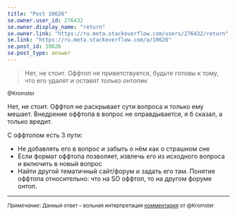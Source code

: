 ```yaml
---
title: "Post 10626"
se.owner.user_id: 276432
se.owner.display_name: "return"
se.owner.link: "https://ru.meta.stackoverflow.com/users/276432/return"
se.link: "https://ru.meta.stackoverflow.com/a/10626"
se.post_id: 10626
se.post_type: answer
---
```

<blockquote>
<p>Нет, не стоит. Оффтоп не приветствуется, будьте готовы к тому, что его удалят и оставят только онтопик</p>
</blockquote>
<sup>
@Kromster
</sup>
<p>Нет, не стоит. Оффтоп не раскрывает сути вопроса и только ему мешает. Внедрение оффтопа в вопрос не оправдывается, я б сказал, а только вредит.</p>
<p>С оффтопом есть 3 пути:</p>
<ul>
<li>Не добавлять его в вопрос и забыть о нём как о страшном сне</li>
<li>Если формат оффтопа позволяет, извлечь его из исходного вопроса и включить в новый вопрос</li>
<li>Найти другой тематичный сайт/форум и задать его там. Понятие оффтопа относительно: что на SO оффтоп, то на другом форуме онтоп.</li>
</ul>
<hr />
<sup>
<i>Примечание</i>: Данный ответ – вольная интерпретация <a href="https://ru.meta.stackoverflow.com/questions/10619/%d0%a1%d1%82%d0%be%d0%b8%d1%82-%d0%bb%d0%b8-%d0%b7%d0%b0%d0%b4%d0%b0%d0%b2%d0%b0%d1%82%d1%8c-%d0%b2-%d0%b2%d0%be%d0%bf%d1%80%d0%be%d1%81%d0%b5-%d0%be%d1%84%d1%84%d1%82%d0%be%d0%bf/10626?noredirect=1#comment44916_10619">комментария</a> от @Kromster
</sup>
